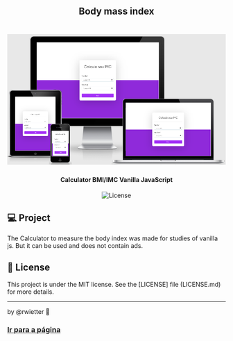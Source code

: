 <h2 align="center">Body mass index</h2>


<h1 align="center">
    <img alt="DevRadar" title="#delicinha" src="https://github.com/rwietter/body-mass-index/blob/master/static/layout.png" width="800px" />
</h1>

<h4 align="center">
  Calculator BMI/IMC Vanilla JavaScript
</h4>
<p align="center">
  <img alt="License" src="https://img.shields.io/badge/license-MIT-brightgreen">
</p>

## :computer: Project

The Calculator to measure the body index was made for studies of vanilla js. But it can be used and does not contain ads.

## :memo: License

This project is under the MIT license. See the [LICENSE] file (LICENSE.md) for more details.

---

by @rwietter :rocket:


### [Ir para a página](https://imc-calculator.netlify.com/)
